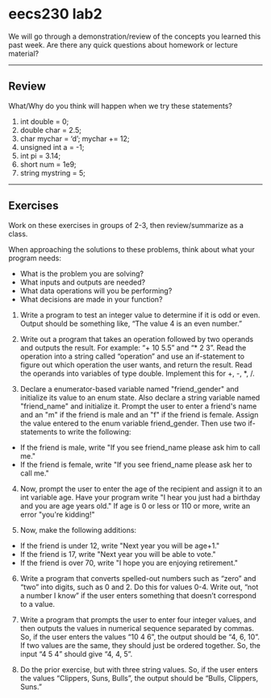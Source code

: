 # eecs230 lab2

We will go through a demonstration/review of the concepts you learned this past week.
Are there any quick questions about homework or lecture material?

--------------
Review
--------------

What/Why do you think will happen when we try these statements?

1. int double = 0;
2. double char = 2.5;
3. char mychar = ‘d’; mychar += 12;
4. unsigned int a = -1;
5. int pi = 3.14;
6. short num = 1e9;
7. string mystring = 5;

--------------
Exercises
--------------

Work on these exercises in groups of 2-3, then review/summarize as a class.

When approaching the solutions to these problems, think about what your program needs:
  - What is the problem you are solving?
  - What inputs and outputs are needed?
  - What data operations will you be performing?
  - What decisions are made in your function?

1. Write a program to test an integer value to determine if it is odd or even.
Output should be something like, “The value 4 is an even number.”

2. Write out a program that takes an operation followed by two operands and
outputs the result. For example: “+ 10 5.5” and “* 2 3”. Read the operation into a
string called “operation” and use an if-statement to figure out which operation the
user wants, and return the result. Read the operands into variables of type double.
Implement this for +, -, *, /.

3. Declare a enumerator-based variable named "friend_gender" and initialize its value to an enum state.
Also declare a string variable named "friend_name" and initialize it.
Prompt the user to enter a friend's name and an "m" if the friend is male
and an "f" if the friend is female.
Assign the value entered to the enum variable friend_gender.
Then use two if-statements to write the following:
  - If the friend is male, write "If you see friend_name please ask him to call me."
  - If the friend is female, write "If you see friend_name please ask her to call me."

4. Now, prompt the user to enter the age of the recipient and assign it to an int
variable age. Have your program write "I hear you just had a birthday and you are age
years old." If age is 0 or less or 110 or more, write an error "you're kidding!"

5. Now, make the following additions:
  - If the friend is under 12, write "Next year you will be age+1."
  - If the friend is 17, write "Next year you will be able to vote."
  - If the friend is over 70, write "I hope you are enjoying retirement."

6. Write a program that converts spelled-out numbers such as “zero” and “two” into digits,
such as 0 and 2. Do this for values 0-4. Write out, “not a number I know” if the user
enters something that doesn’t correspond to a value.

7. Write a program that prompts the user to enter four integer values, and then outputs
the values in numerical sequence separated by commas.
So, if the user enters the values “10 4 6”, the output should be “4, 6, 10”.
If two values are the same, they should just be ordered together.
So, the input “4 5 4” should give “4, 4, 5”.

8. Do the prior exercise, but with three string values.
So, if the user enters the values “Clippers, Suns, Bulls”,
the output should be “Bulls, Clippers, Suns.”

